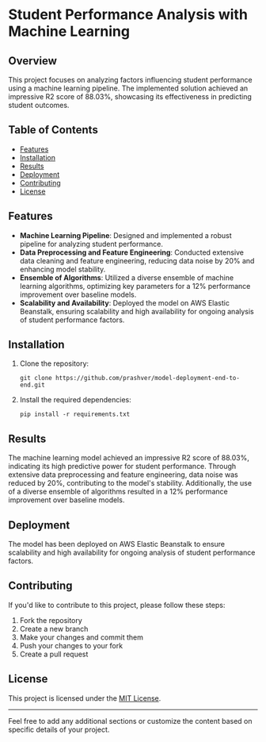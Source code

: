 # Student Performance Analysis with Machine Learning

## Overview

This project focuses on analyzing factors influencing student performance using a machine learning pipeline. The implemented solution achieved an impressive R2 score of 88.03%, showcasing its effectiveness in predicting student outcomes.

## Table of Contents

- [Features](#features)
- [Installation](#installation)
- [Results](#results)
- [Deployment](#deployment)
- [Contributing](#contributing)
- [License](#license)

## Features

- **Machine Learning Pipeline**: Designed and implemented a robust pipeline for analyzing student performance.
- **Data Preprocessing and Feature Engineering**: Conducted extensive data cleaning and feature engineering, reducing data noise by 20% and enhancing model stability.
- **Ensemble of Algorithms**: Utilized a diverse ensemble of machine learning algorithms, optimizing key parameters for a 12% performance improvement over baseline models.
- **Scalability and Availability**: Deployed the model on AWS Elastic Beanstalk, ensuring scalability and high availability for ongoing analysis of student performance factors.

## Installation

1. Clone the repository:
   ```
   git clone https://github.com/prashver/model-deployment-end-to-end.git
   ```

2. Install the required dependencies:
   ```
   pip install -r requirements.txt
   ```


## Results

The machine learning model achieved an impressive R2 score of 88.03%, indicating its high predictive power for student performance. Through extensive data preprocessing and feature engineering, data noise was reduced by 20%, contributing to the model's stability. Additionally, the use of a diverse ensemble of algorithms resulted in a 12% performance improvement over baseline models.

## Deployment

The model has been deployed on AWS Elastic Beanstalk to ensure scalability and high availability for ongoing analysis of student performance factors.

## Contributing

If you'd like to contribute to this project, please follow these steps:

1. Fork the repository
2. Create a new branch
3. Make your changes and commit them
4. Push your changes to your fork
5. Create a pull request

## License

This project is licensed under the [MIT License](LICENSE).

---

Feel free to add any additional sections or customize the content based on specific details of your project.
